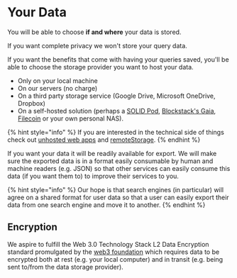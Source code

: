 # Your Data

You will be able to choose **if and where** your data is stored.

If you want complete privacy we won't store your query data.

If you want the benefits that come with having your queries saved, you'll be able to choose the storage provider you want to host your data.

* Only on your local machine
* On our servers \(no charge\)
* On a third party storage service \(Google Drive, Microsoft OneDrive, Dropbox\)
* On a self-hosted solution \(perhaps a [SOLID Pod](https://solid.inrupt.com/), [Blockstack's Gaia](https://github.com/blockstack/gaia), [Filecoin](https://filecoin.io/) or your own personal NAS\).

{% hint style="info" %}
If you are interested in the technical side of things check out [unhosted web apps](https://unhosted.org/) and [remoteStorage](https://remotestorage.io/).
{% endhint %}

If you want your data it will be readily available for export. We will make sure the exported data is in a format easily consumable by human and machine readers \(e.g. JSON\) so that other services can easily consume this data \(if you want them to\) to improve their services to you.

{% hint style="info" %}
Our hope is that search engines \(in particular\) will agree on a shared format for user data so that a user can easily export their data from one search engine and move it to another.
{% endhint %}

## Encryption

We aspire to fulfill the Web 3.0 Technology Stack L2 Data Encryption standard promulgated by the [web3 foundation](https://web3.foundation/about/) which requires data to be encrypted both at rest \(e.g. your local computer\) and in transit \(e.g. being sent to/from the data storage provider\).

